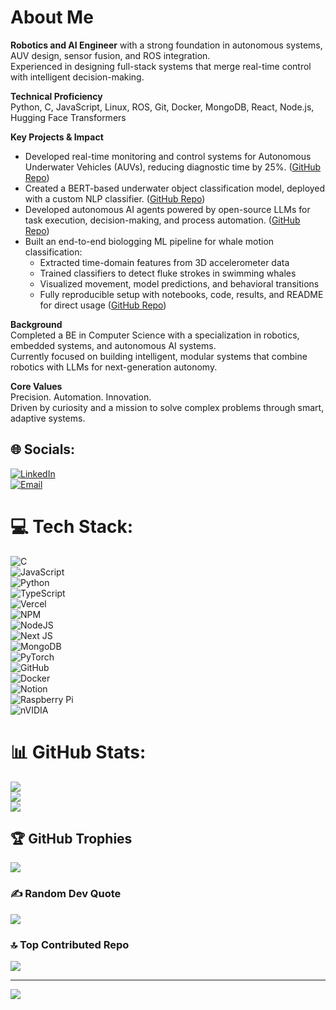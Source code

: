 # About Me

**Robotics and AI Engineer** with a strong foundation in autonomous systems, AUV design, sensor fusion, and ROS integration.  
Experienced in designing full-stack systems that merge real-time control with intelligent decision-making.

**Technical Proficiency**  
Python, C, JavaScript, Linux, ROS, Git, Docker, MongoDB, React, Node.js, Hugging Face Transformers  

**Key Projects & Impact**  
- Developed real-time monitoring and control systems for Autonomous Underwater Vehicles (AUVs), reducing diagnostic time by 25%. ([GitHub Repo](https://github.com/srinathvv-dev/AUVision))  
- Created a BERT-based underwater object classification model, deployed with a custom NLP classifier. ([GitHub Repo](https://github.com/srinathvv-dev/Underwater-Object-Classification-using-LLM))  
- Developed autonomous AI agents powered by open-source LLMs for task execution, decision-making, and process automation. ([GitHub Repo](https://github.com/srinathvv-dev/Multi-Agent-LLM-System-for-Terminal-Scientific-Analysis))  
- Built an end-to-end biologging ML pipeline for whale motion classification:  
  - Extracted time-domain features from 3D accelerometer data  
  - Trained classifiers to detect fluke strokes in swimming whales  
  - Visualized movement, model predictions, and behavioral transitions  
  - Fully reproducible setup with notebooks, code, results, and README for direct usage ([GitHub Repo](https://github.com/srinathvv-dev/Biologging-Whale-Motion-Analysis))

**Background**  
Completed a BE in Computer Science with a specialization in robotics, embedded systems, and autonomous AI systems.  
Currently focused on building intelligent, modular systems that combine robotics with LLMs for next-generation autonomy.

**Core Values**  
Precision. Automation. Innovation.  
Driven by curiosity and a mission to solve complex problems through smart, adaptive systems.

## 🌐 Socials:
[![LinkedIn](https://img.shields.io/badge/LinkedIn-%230077B5.svg?logo=linkedin&logoColor=white)](https://www.linkedin.com/in/srinath-vallimanalan/)  
[![Email](https://img.shields.io/badge/Email-D14836?logo=gmail&logoColor=white)](mailto:srinathvv.dev@gmail.com) 

# 💻 Tech Stack:
![C](https://img.shields.io/badge/c-%2300599C.svg?style=for-the-badge&logo=c&logoColor=white)  
![JavaScript](https://img.shields.io/badge/javascript-%23323330.svg?style=for-the-badge&logo=javascript&logoColor=%23F7DF1E)  
![Python](https://img.shields.io/badge/python-3670A0?style=for-the-badge&logo=python&logoColor=ffdd54)  
![TypeScript](https://img.shields.io/badge/typescript-%23007ACC.svg?style=for-the-badge&logo=typescript&logoColor=white)  
![Vercel](https://img.shields.io/badge/vercel-%23000000.svg?style=for-the-badge&logo=vercel&logoColor=white)  
![NPM](https://img.shields.io/badge/NPM-%23CB3837.svg?style=for-the-badge&logo=npm&logoColor=white)  
![NodeJS](https://img.shields.io/badge/node.js-6DA55F?style=for-the-badge&logo=node.js&logoColor=white)  
![Next JS](https://img.shields.io/badge/Next-black?style=for-the-badge&logo=next.js&logoColor=white)  
![MongoDB](https://img.shields.io/badge/MongoDB-%234ea94b.svg?style=for-the-badge&logo=mongodb&logoColor=white)  
![PyTorch](https://img.shields.io/badge/PyTorch-%23EE4C2C.svg?style=for-the-badge&logo=PyTorch&logoColor=white)  
![GitHub](https://img.shields.io/badge/github-%23121011.svg?style=for-the-badge&logo=github&logoColor=white)  
![Docker](https://img.shields.io/badge/docker-%230db7ed.svg?style=for-the-badge&logo=docker&logoColor=white)  
![Notion](https://img.shields.io/badge/Notion-%23000000.svg?style=for-the-badge&logo=notion&logoColor=white)  
![Raspberry Pi](https://img.shields.io/badge/-Raspberry_Pi-C51A4A?style=for-the-badge&logo=Raspberry-Pi)  
![nVIDIA](https://img.shields.io/badge/nVIDIA-%2376B900.svg?style=for-the-badge&logo=nVIDIA&logoColor=white)

# 📊 GitHub Stats:
![](https://github-readme-stats.vercel.app/api?username=srinathvv-dev&theme=dark&hide_border=false&include_all_commits=true&count_private=true)<br/>
![](https://nirzak-streak-stats.vercel.app/?user=srinathvv-dev&theme=dark&hide_border=false)<br/>
![](https://github-readme-stats.vercel.app/api/top-langs/?username=srinathvv-dev&theme=dark&hide_border=false&include_all_commits=true&count_private=true&layout=compact)

## 🏆 GitHub Trophies
![](https://github-profile-trophy.vercel.app/?username=srinathvv-dev&theme=radical&no-frame=false&no-bg=false&margin-w=4)

### ✍️ Random Dev Quote
![](https://quotes-github-readme.vercel.app/api?type=vetical&theme=radical)

### 🔝 Top Contributed Repo
![](https://github-contributor-stats.vercel.app/api?username=srinathvv-dev&limit=5&theme=dark&combine_all_yearly_contributions=true)

---
[![](https://visitcount.itsvg.in/api?id=srinathvv-dev&icon=8&color=1)](https://visitcount.itsvg.in)
